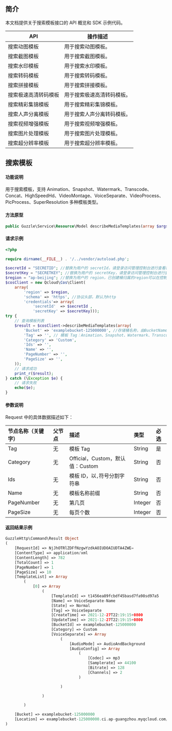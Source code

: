 ## 简介

本文档提供关于搜索模板接口的 API 概览和 SDK 示例代码。

| API           | 操作描述                 |
| ------------- |  ---------------------- |
| 搜索动图模板 | 用于搜索动图模板。 |
| 搜索截图模板| 用于搜索截图模板。 |
| 搜索水印模板 | 用于搜索水印模板。 |
| 搜索转码模板 | 用于搜索转码模板。 |
| 搜索拼接模板 | 用于搜索拼接模板。 |
| 搜索极速高清转码模板 | 用于搜索极速高清转码模板。 |
| 搜索精彩集锦模板 | 用于搜索精彩集锦模板。 |
| 搜索人声分离模板 | 用于搜索人声分离转码模板。 |
| 搜索视频增强模板 | 用于搜索视频增强模板。 |
| 搜索图片处理模板 | 用于搜索图片处理模板。 |
| 搜索超分辨率模板 | 用于搜索超分辨率模板。 |

## 搜索模板

#### 功能说明

用于搜索模板，支持 Animation、Snapshot、Watermark、Transcode、Concat、HighSpeedHd、VideoMontage、VoiceSeparate、VideoProcess、PicProcess、SuperResolution 多种模板类型。

#### 方法原型

```php
public Guzzle\Service\Resource\Model describeMediaTemplates(array $args = array());
```

#### 请求示例

```php
<?php

require dirname(__FILE__) . '/../vendor/autoload.php';

$secretId = "SECRETID"; //替换为用户的 secretId，请登录访问管理控制台进行查看和管理，https://console.cloud.tencent.com/cam/capi
$secretKey = "SECRETKEY"; //替换为用户的 secretKey，请登录访问管理控制台进行查看和管理，https://console.cloud.tencent.com/cam/capi
$region = "ap-beijing"; //替换为用户的 region，已创建桶归属的region可以在控制台查看，https://console.cloud.tencent.com/cos5/bucket
$cosClient = new Qcloud\Cos\Client(
    array(
        'region' => $region,
        'schema' => 'https', //协议头部，默认为http
        'credentials'=> array(
            'secretId'  => $secretId ,
            'secretKey' => $secretKey)));
try {
    // 查询模板列表
    $result = $cosClient->describeMediaTemplates(array(
        'Bucket' => 'examplebucket-125000000', //存储桶名称，由BucketName-Appid 组成，可以在COS控制台查看 https://console.cloud.tencent.com/cos5/bucket
        'Tag' => '', // 模板 Tag：Animation、Snapshot、Watermark、Transcode、Concat、HighSpeedHd、VideoMontage、VoiceSeparate、VideoProcess、PicProcess
        'Category' => 'Custom',
        'Ids' => '',
        'Name' => '',
        'PageNumber' => '',
        'PageSize' => '',
    ));
    // 请求成功
    print_r($result);
} catch (\Exception $e) {
    // 请求失败
    echo($e);
}
```

#### 参数说明

Request 中的具体数据描述如下：

| 节点名称（关键字） | 父节点 | 描述                             | 类型    | 必选 |
| :----------------- | :----- | :------------------------------- | :------ | :--- |
| Tag                | 无     | 模板 Tag                         | String  | 是   |
| Category           | 无     | Official，Custom，默认值：Custom | String  | 否   |
| Ids                | 无     | 模板 ID，以`,`符号分割字符串     | String  | 否   |
| Name               | 无     | 模板名称前缀                     | String  | 否   |
| PageNumber         | 无     | 第几页                           | Integer | 否   |
| PageSize           | 无     | 每页个数                         | Integer | 否   |

#### 返回结果示例

```php
GuzzleHttp\Command\Result Object
(
    [RequestId] => NjJhOTRlZDFfNzgwYzdkAOIUDOAIUDTA4ZWE=
    [ContentType] => application/xml
    [ContentLength] => 782
    [TotalCount] => 1
    [PageNumber] => 1
    [PageSize] => 10
    [TemplateList] => Array
        (
            [0] => Array
                (
                    [TemplateId] => t1456ea89fcbdf45basd7fa98sd97a5
                    [Name] => VoiceSeparate-Name
                    [State] => Normal
                    [Tag] => VoiceSeparate
                    [CreateTime] => 2021-12-27T22:19:15+0800
                    [UpdateTime] => 2021-12-27T22:19:15+0800
                    [BucketId] => examplebucket-125000000
                    [Category] => Custom
                    [VoiceSeparate] => Array
                        (
                            [AudioMode] => AudioAndBackground
                            [AudioConfig] => Array
                                (
                                    [Codec] => mp3
                                    [Samplerate] => 44100
                                    [Bitrate] => 128
                                    [Channels] => 2
                                )

                        )

                )

        )

    [Bucket] => examplebucket-125000000
    [Location] => examplebucket-125000000.ci.ap-guangzhou.myqcloud.com/template
)
```

